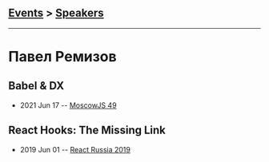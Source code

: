 ## [Events](../README.md) > [Speakers](../speakers.md)
---

# Павел Ремизов

## Babel &amp; DX
- 2021 Jun 17 -- [MoscowJS 49](https://youtu.be/jGfsZFQAz3I)    
## React Hooks: The Missing Link
- 2019 Jun 01 -- [React Russia 2019](https://www.youtube.com/watch?v=cRtAjTFM7M4)    
